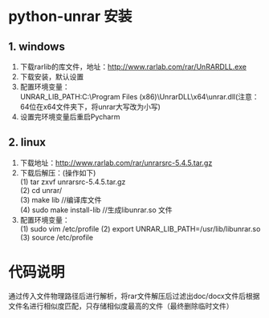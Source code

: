 # python-unrar 安装
## 1. windows
1. 下载rarlib的库文件，地址：http://www.rarlab.com/rar/UnRARDLL.exe </br>
2. 下载安装，默认设置</br>
3. 配置环境变量：</br>
  UNRAR_LIB_PATH:C:\Program Files (x86)\UnrarDLL\x64\unrar.dll(注意：64位在x64文件夹下，将unrar大写改为小写)</br>
4. 设置完环境变量后重启Pycharm</br>

## 2. linux
1. 下载地址：http://www.rarlab.com/rar/unrarsrc-5.4.5.tar.gz </br>
2. 下载后解压：(操作如下) </br>
  (1) tar zxvf unrarsrc-5.4.5.tar.gz </br>
  (2) cd unrar/ </br>
  (3) make lib  //编译库文件 </br>
  (4) sudo make install-lib  //生成libunrar.so 文件 </br>
3. 配置环境变量：</br>
  (1) sudo vim /etc/profile 
  (2) export UNRAR_LIB_PATH=/usr/lib/libunrar.so  
  (3) source /etc/profile
  
# 代码说明
通过传入文件物理路径后进行解析，将rar文件解压后过滤出doc/docx文件后根据文件名进行相似度匹配，只存储相似度最高的文件（最终删除临时文件）
